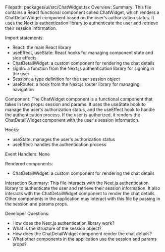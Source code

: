 Filepath: packages/ui/src/ChatWidget.tsx
Overview: Summary:
This file contains a React functional component called ChatWidget, which renders a ChatDetailWidget component based on the user's authorization status. It uses the Next.js authentication library to authenticate the user and retrieve their session information.

Import statements:
- React: the main React library
- useEffect, useState: React hooks for managing component state and side effects
- ChatDetailWidget: a custom component for rendering the chat details
- signIn: a function from the Next.js authentication library for signing in the user
- Session: a type definition for the user session object
- useRouter: a hook from the Next.js router library for managing navigation

Component:
The ChatWidget component is a functional component that takes in two props: session and params. It uses the useState hook to manage the user's authorization status, and the useEffect hook to handle the authentication process. If the user is authorized, it renders the ChatDetailWidget component with the user's session information.

Hooks:
- useState: manages the user's authorization status
- useEffect: handles the authentication process

Event Handlers:
None

Rendered components:
- ChatDetailWidget: a custom component for rendering the chat details

Interaction Summary:
This file interacts with the Next.js authentication library to authenticate the user and retrieve their session information. It also interacts with the ChatDetailWidget component to render the chat details. Other components in the application may interact with this file by passing in the session and params props.

Developer Questions:
- How does the Next.js authentication library work?
- What is the structure of the session object?
- How does the ChatDetailWidget component render the chat details?
- What other components in the application use the session and params props?


